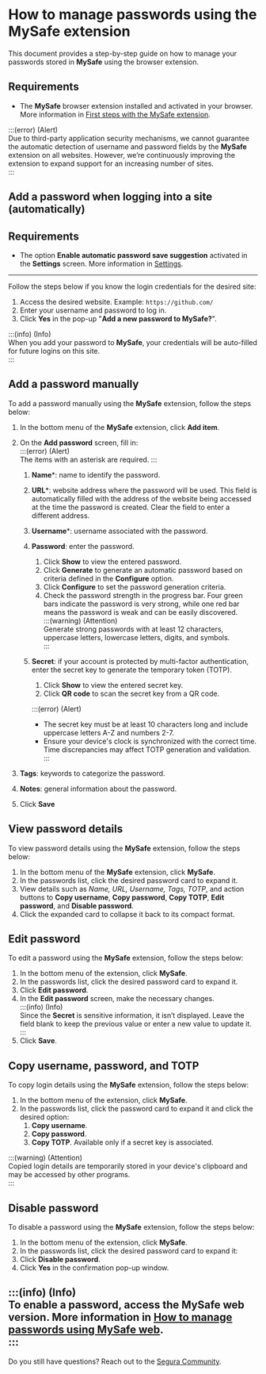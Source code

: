 # How to manage passwords using the MySafe extension

This document provides a step-by-step guide on how to manage your passwords stored in **MySafe** using the browser extension.

## Requirements

* The **MySafe** browser extension installed and activated in your browser. More information in [First steps with the MySafe extension](/v4/docs/mysafe-extension-first-steps).

:::(error) (Alert)  
 Due to third-party application security mechanisms, we cannot guarantee the automatic detection of username and password fields by the **MySafe** extension on all websites. However, we’re continuously improving the extension to expand support for an increasing number of sites.  
 :::

## Add a password when logging into a site (automatically)

## Requirements

* The option **Enable automatic password save suggestion** activated in the **Settings** screen. More information in [Settings](/v4/docs/mysafe-extension-settings).
---
Follow the steps below if you know the login credentials for the desired site:

1. Access the desired website. Example: `https://github.com/`  
2. Enter your username and password to log in.  
3. Click **Yes** in the pop-up "**Add a new password to MySafe?**".

:::(info) (Info)  
 When you add your password to **MySafe**, your credentials will be auto-filled for future logins on this site.  
 :::

## Add a password manually

To add a password manually using the **MySafe** extension, follow the steps below:

1. In the bottom menu of the **MySafe** extension, click **Add item**.  
2. On the **Add password** screen, fill in:  
    :::(error) (Alert)  
    The items with an asterisk are required.
     :::
   1. **Name**\*: name to identify the password.  
   2. **URL**\*: website address where the password will be used. This field is automatically filled with the address of the website being accessed at the time the password is created. Clear the field to enter a different address.  
   3. **Username**\*: username associated with the password.  
   4. **Password**: enter the password.  
      1. Click **Show** to view the entered password.  
      2. Click **Generate** to generate an automatic password based on criteria defined in the **Configure** option.  
      3. Click **Configure** to set the password generation criteria.  
      4. Check the password strength in the progress bar. Four green bars indicate the password is very strong, while one red bar means the password is weak and can be easily discovered.  
         :::(warning) (Attention)  
          Generate strong passwords with at least 12 characters, uppercase letters, lowercase letters, digits, and symbols.  
         :::

   5. **Secret**:  if your account is protected by multi-factor authentication, enter the secret key to generate the temporary token (TOTP).  
      1. Click **Show** to view the entered secret key.  
      2. Click **QR code** to scan the secret key from a QR code.

       :::(error) (Alert)  
       * The secret key must be at least 10 characters long and include uppercase letters A-Z and numbers 2-7.
       * Ensure your device's clock is synchronized with the correct time. Time discrepancies may affect TOTP generation and validation.  
       :::


  6. **Tags**: keywords to categorize the password.  
  7. **Notes**: general information about the password.  
3. Click **Save**

## View password details

To view password details using the **MySafe** extension, follow the steps below:

1. In the bottom menu of the **MySafe** extension, click **MySafe**.  
2. In the passwords list, click the desired password card to expand it.  
3. View details such as *Name, URL, Username, Tags, TOTP*, and action buttons to **Copy username**, **Copy password**, **Copy TOTP**, **Edit password**, and **Disable password**.  
4. Click the expanded card to collapse it back to its compact format.

## Edit password

To edit a password using the **MySafe** extension, follow the steps below:

1. In the bottom menu of the extension, click **MySafe**.  
2. In the passwords list, click the desired password card to expand it.  
3. Click **Edit password**.  
4. In the **Edit password** screen, make the necessary changes.  
    :::(info) (Info)  
   Since the **Secret** is sensitive information, it isn’t displayed. Leave the field blank to keep the previous value or enter a new value to update it.  
    :::  
5. Click **Save**.

## Copy username, password, and TOTP

To copy login details using the **MySafe** extension, follow the steps below:

1. In the bottom menu of the extension, click **MySafe**.  
2. In the passwords list, click the password card to expand it and click the desired option:  
   1. **Copy username**.  
   2. **Copy password**.  
   3. **Copy TOTP**. Available only if a secret key is associated.

:::(warning) (Attention)  
Copied login details are temporarily stored in your device's clipboard and may be accessed by other programs.  
 :::

## Disable password

To disable a password using the **MySafe** extension, follow the steps below:

1. In the bottom menu of the extension, click **MySafe**.  
2. In the passwords list, click the desired password card to expand it:  
3. Click **Disable password**.  
4. Click **Yes** in the confirmation pop-up window.

:::(info) (Info)  
To enable a password, access the **MySafe** web version. More information in [How to manage passwords using MySafe web](/v4/docs/how-to-manage-passwords-on-mysafe-web).  
 :::
---
Do you still have questions? Reach out to the [Segura Community](https://community.Segura.io/).
